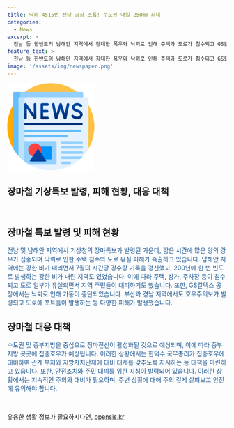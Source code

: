 ```yaml
---
title: 낙뢰 4515번 전남 공장 스톱! 수도권 내일 250㎜ 최대
categories:
  - News
excerpt: >
  전남 등 한반도의 남해안 지역에서 장대한 폭우와 낙뢰로 인해 주택과 도로가 침수되고 GS칼텍스 공장이 가동 중단되었다. 기상청은 17, 18일 수도권과 중부지방에 250mm의 비가 예상되며, 수도권 등 다른 지역에도 집중호우가 예상된다. 이에 국무총리는 관계 부처와 지방자치단체에 대비 태세를 취하고 주민에 대한 안전조치를 강조했다. 강한 비와 낙뢰로 인한 피해가 잇따르고 있으며, 이로 인해 사람들의 안전이 위협받고 있다.
feature_text: >
  전남 등 한반도의 남해안 지역에서 장대한 폭우와 낙뢰로 인해 주택과 도로가 침수되고 GS칼텍스 공장이 가동 중단되었다. 기상청은 17, 18일 수도권과 중부지방에 250mm의 비가 예상되며, 수도권 등 다른 지역에도 집중호우가 예상된다. 이에 국무총리는 관계 부처와 지방자치단체에 대비 태세를 취하고 주민에 대한 안전조치를 강조했다. 강한 비와 낙뢰로 인한 피해가 잇따르고 있으며, 이로 인해 사람들의 안전이 위협받고 있다.
image: '/assets/img/newspaper.png'
---
```


<p><img src="/assets/img/newspaper.png" alt="kimp 속보" /></p>

<h2 data-ke-size="size26">장마철 기상특보 발령, 피해 현황, 대응 대책</h2>

<p data-ke-size="size16">&nbsp;</p>

<h2>장마철 특보 발령 및 피해 현황</h2>

<p><span style="color: #1a5490;">전남 및 남해안 지역에서 기상청의 장마특보가 발령된 가운데, 짧은 시간에 많은 양의 강우가 집중되며 낙뢰로 인한 주택 침수와 도로 유실 피해가 속출하고 있습니다. 남해안 지역에는 강한 비가 내리면서 7월의 시간당 강수량 기록을 경신했고, 200년에 한 번 빈도로 발생하는 강한 비가 내린 지역도 있었습니다. 이에 따라 주택, 상가, 주차장 등이 침수되고 도로 일부가 유실되면서 지역 주민들이 대피하기도 했습니다. 또한, GS칼텍스 공장에서는 낙뢰로 인해 가동이 중단되었습니다. 부산과 경남 지역에서도 호우주의보가 발령되고 도로에 포트홀이 발생하는 등 다양한 피해가 발생했습니다.</span></p>

<h2>장마철 대응 대책</h2>

<p><span style="color: #1a5490;">수도권 및 중부지방을 중심으로 장마전선이 활성화될 것으로 예상되며, 이에 따라 중부지방 곳곳에 집중호우가 예상됩니다. 이러한 상황에서는 한덕수 국무총리가 집중호우에 대비하여 관계 부처와 지방자치단체에 대비 태세를 갖추도록 지시하는 등 대책을 마련하고 있습니다. 또한, 안전조치와 주민 대피를 위한 지침이 발령되어 있습니다. 이러한 상황에서는 지속적인 주의와 대비가 필요하며, 주변 상황에 대해 주의 깊게 살펴보고 안전에 유의해야 합니다.</span></p>

<p data-ke-size="size16">&nbsp;</p>
유용한 생활 정보가 필요하시다면, <a href="https://opensis.kr" rel="dofollow">opensis.kr</a>


